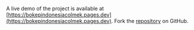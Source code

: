 A live demo of the project is available at [https://bokepindonesiacolmek.pages.dev](https://bokepindonesiacolmek.pages.dev).
Fork the [repository](https://github.com/eslasojica) on GitHub.